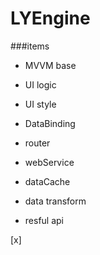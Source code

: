 # LYEngine

###items
* MVVM base

* UI logic

* UI style

* DataBinding

* router

* webService

* dataCache

* data transform

* resful api



[x]
